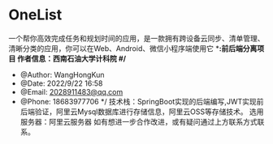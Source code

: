 # OneList
一个帮你高效完成任务和规划时间的应用，是一款拥有跨设备云同步、清单管理、清晰分类的应用，你可以在Web、Android、微信小程序端使用它
***:前后端分离项目
作者信息：西南石油大学计科院
#/**
 * @Author: WangHongKun
 * @Date: 2022/9/22 16:58
 * @Email: 2028911483@qq.com
 * @Phone: 18683977706
 */
技术栈：SpringBoot实现的后端编写,JWT实现前后端验证，阿里云Mysql数据库进行存储信息，阿里云OSS等存储技术。
选用服务器：阿里云服务器
如有想进一步合作改进，或有疑问通过上方联系方式联系。
